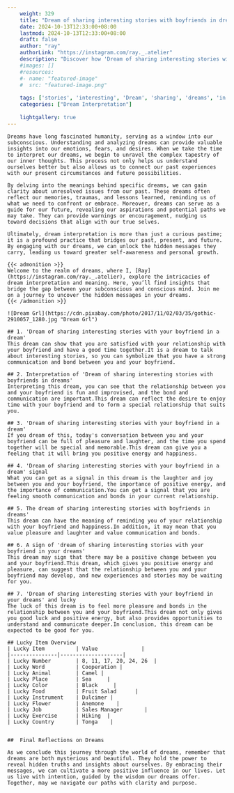 ```yaml
---
    weight: 329
    title: "Dream of sharing interesting stories with boyfriends in dreams"  # Assuming 'title' column exists
    date: 2024-10-13T12:33:00+08:00
    lastmod: 2024-10-13T12:33:00+08:00
    draft: false
    author: "ray"
    authorLink: "https://instagram.com/ray._.atelier"
    description: "Discover how 'Dream of sharing interesting stories with boyfriends in dreams' can interpret your future and uncover its significant meanings in your life."
    #images: []
    #resources:
    #- name: "featured-image"
    #  src: "featured-image.png"
    
    tags: ['stories', 'interesting', 'Dream', 'sharing', 'dreams', 'in', 'boyfriends', 'of', 'with']
    categories: ["Dream Interpretation"]
    
    lightgallery: true
---
```

    
    Dreams have long fascinated humanity, serving as a window into our subconscious. Understanding and analyzing dreams can provide valuable insights into our emotions, fears, and desires. When we take the time to interpret our dreams, we begin to unravel the complex tapestry of our inner thoughts. This process not only helps us understand ourselves better but also allows us to connect our past experiences with our present circumstances and future possibilities.
    
    By delving into the meanings behind specific dreams, we can gain clarity about unresolved issues from our past. These dreams often reflect our memories, traumas, and lessons learned, reminding us of what we need to confront or embrace. Moreover, dreams can serve as a guide for our future, revealing our aspirations and potential paths we may take. They can provide warnings or encouragement, nudging us toward decisions that align with our true selves.
    
    Ultimately, dream interpretation is more than just a curious pastime; it is a profound practice that bridges our past, present, and future. By engaging with our dreams, we can unlock the hidden messages they carry, leading us toward greater self-awareness and personal growth.
    
    {{< admonition >}}
    Welcome to the realm of dreams, where I, [Ray](https://instagram.com/ray._.atelier), explore the intricacies of dream interpretation and meaning. Here, you’ll find insights that bridge the gap between your subconscious and conscious mind. Join me on a journey to uncover the hidden messages in your dreams.
    {{< /admonition >}}
    
    ![Dream Grl](https://cdn.pixabay.com/photo/2017/11/02/03/35/gothic-2910057_1280.jpg "Dream Grl")
    
    ## 1. 'Dream of sharing interesting stories with your boyfriend in a dream'
    This dream can show that you are satisfied with your relationship with your boyfriend and have a good time together.It is a dream to talk about interesting stories, so you can symbolize that you have a strong communication and bond between you and your boyfriend.
    
    ## 2. Interpretation of 'Dream of sharing interesting stories with boyfriends in dreams'
    Interpreting this dream, you can see that the relationship between you and your boyfriend is fun and improvised, and the bond and communication are important.This dream can reflect the desire to enjoy time with your boyfriend and to form a special relationship that suits you.
    
    ## 3. 'Dream of sharing interesting stories with your boyfriend in a dream'
    If you dream of this, today's conversation between you and your boyfriend can be full of pleasure and laughter, and the time you spend together will be special and memorable.This dream can give you a feeling that it will bring you positive energy and happiness.
    
    ## 4. 'Dream of sharing interesting stories with your boyfriend in a dream' signal
    What you can get as a signal in this dream is the laughter and joy between you and your boyfriend, the importance of positive energy, and the importance of communication.You can get a signal that you are feeling smooth communication and bonds in your current relationship.
    
    ## 5. The dream of sharing interesting stories with boyfriends in dreams'
    This dream can have the meaning of reminding you of your relationship with your boyfriend and happiness.In addition, it may mean that you value pleasure and laughter and value communication and bonds.
    
    ## 6. A sign of 'dream of sharing interesting stories with your boyfriend in your dreams'
    This dream may sign that there may be a positive change between you and your boyfriend.This dream, which gives you positive energy and pleasure, can suggest that the relationship between you and your boyfriend may develop, and new experiences and stories may be waiting for you.
    
    ## 7. 'Dream of sharing interesting stories with your boyfriend in your dreams' and lucky
    The luck of this dream is to feel more pleasure and bonds in the relationship between you and your boyfriend.This dream not only gives you good luck and positive energy, but also provides opportunities to understand and communicate deeper.In conclusion, this dream can be expected to be good for you.
    
    ## Lucky Item Overview
    | Lucky Item          | Value              |
    |---------------|--------------------|
    | Lucky Number        | 8, 11, 17, 20, 24, 26  |
    | Lucky Word          | Cooperation |
    | Lucky Animal        | Camel |
    | Lucky Place         | Sea     |
    | Lucky Color         | Black     |
    | Lucky Food          | Fruit Salad      |
    | Lucky Instrument    | Dulcimer |
    | Lucky Flower        | Anemone    |
    | Lucky Job           | Sales Manager       |
    | Lucky Exercise      | Hiking  |
    | Lucky Country       | Tonga    |
    
    
    ##  Final Reflections on Dreams
    
    As we conclude this journey through the world of dreams, remember that dreams are both mysterious and beautiful. They hold the power to reveal hidden truths and insights about ourselves. By embracing their messages, we can cultivate a more positive influence in our lives. Let us live with intention, guided by the wisdom our dreams offer. Together, may we navigate our paths with clarity and purpose.
    